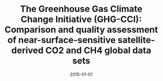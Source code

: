 ---
title: "The Greenhouse Gas Climate Change Initiative (GHG-CCI): Comparison and quality assessment of near-surface-sensitive satellite-derived CO<inf>2</inf> and CH<inf>4</inf> global data sets"
collection: publications
permalink: /publication/2015-01-01-Buchwitz2015344
date: 2015-01-01
venue: 'Remote Sensing of Environment'
paperurl: 'https://doi.org/10.1016/j.rse.2013.04.024'
citation: 'Buchwitz et al., <b>The Greenhouse Gas Climate Change Initiative (GHG-CCI): Comparison and quality assessment of near-surface-sensitive satellite-derived CO<inf>2</inf> and CH<inf>4</inf> global data sets</b>, Remote Sensing of Environment, 2015, 10.1016/j.rse.2013.04.024'
---